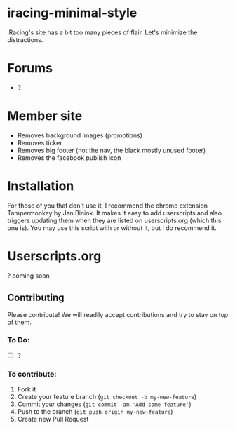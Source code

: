iracing-minimal-style
=================

iRacing's site has a bit too many pieces of flair.   Let's minimize the distractions.

# Forums
- ?

# Member site
- Removes background images (promotions)
- Removes ticker
- Removes big footer (not the nav, the black mostly unused footer)
- Removes the facebook publish icon

# Installation
For those of you that don't use it, I recommend the chrome extension Tampermonkey by Jan Biniok. It makes it easy to add userscripts and also triggers updating them when they are listed on userscripts.org (which this one is). You may use this script with or without it, but I do recommend it.

# Userscripts.org
? coming soon


## Contributing

Please contribute! We will readily accept contributions and try to stay on top of them.

### To Do:
- [ ] ?

### To contribute:

1. Fork it
2. Create your feature branch (`git checkout -b my-new-feature`)
3. Commit your changes (`git commit -am 'Add some feature'`)
4. Push to the branch (`git push origin my-new-feature`)
5. Create new Pull Request
